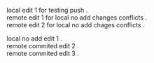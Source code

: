 local edit 1 for testing push .     
remote edit 1 for local no add changes conflicts .    
remote edit 2 for local no add chages conflicts .  

local no add edit 1 .  
remote commited edit 2 .  
remote commited edit 3 .
